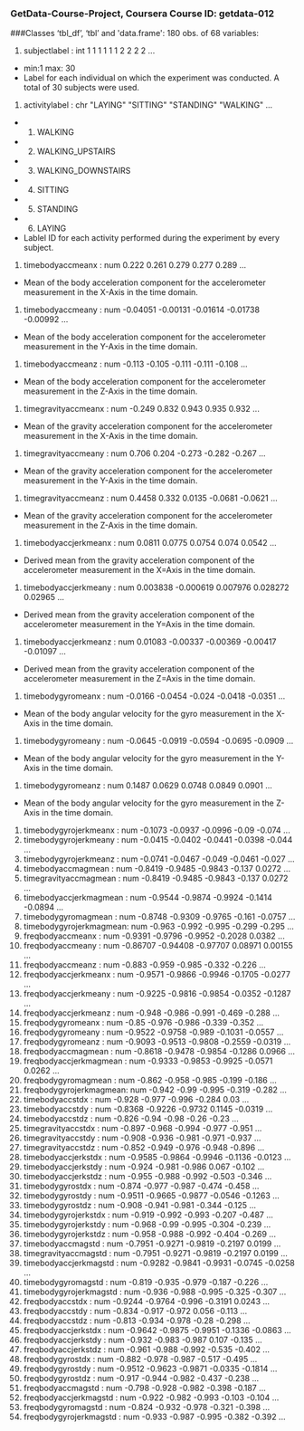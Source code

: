 ### GetData-Course-Project, Coursera Course ID: getdata-012
###Classes ‘tbl_df’, ‘tbl’ and 'data.frame':	180 obs. of  68 variables:
1. subjectlabel           : int  1 1 1 1 1 1 2 2 2 2 ...
  - min:1 max: 30
  - Label for each individual on which the experiment was conducted. A total of 30 subjects were used.
1. activitylabel          : chr  "LAYING" "SITTING" "STANDING" "WALKING" ...
  - 1. WALKING
  - 2. WALKING_UPSTAIRS
  - 3. WALKING_DOWNSTAIRS
  - 4. SITTING
  - 5. STANDING
  - 6. LAYING
  - Lablel ID for each activity performed during the experiment by every subject.
1. timebodyaccmeanx       : num  0.222 0.261 0.279 0.277 0.289 ...
  - Mean of the body acceleration component for the accelerometer measurement in the X-Axis in the time domain.
1. timebodyaccmeany       : num  -0.04051 -0.00131 -0.01614 -0.01738 -0.00992 ...
  - Mean of the body acceleration component for the accelerometer measurement in the Y-Axis in the time domain.
1. timebodyaccmeanz       : num  -0.113 -0.105 -0.111 -0.111 -0.108 ...
  - Mean of the body acceleration component for the accelerometer measurement in the Z-Axis in the time domain.
1. timegravityaccmeanx    : num  -0.249 0.832 0.943 0.935 0.932 ...
  - Mean of the gravity acceleration component for the accelerometer measurement in the X-Axis in the time domain.
1. timegravityaccmeany    : num  0.706 0.204 -0.273 -0.282 -0.267 ...
  - Mean of the gravity acceleration component for the accelerometer measurement in the Y-Axis in the time domain.
1. timegravityaccmeanz    : num  0.4458 0.332 0.0135 -0.0681 -0.0621 ...
  - Mean of the gravity acceleration component for the accelerometer measurement in the Z-Axis in the time domain.
1. timebodyaccjerkmeanx   : num  0.0811 0.0775 0.0754 0.074 0.0542 ...
  - Derived mean from the gravity acceleration component of the accelerometer measurement in the X=Axis in the time domain.
1. timebodyaccjerkmeany   : num  0.003838 -0.000619 0.007976 0.028272 0.02965 ...
  - Derived mean from the gravity acceleration component of the accelerometer measurement in the Y=Axis in the time domain.
1. timebodyaccjerkmeanz   : num  0.01083 -0.00337 -0.00369 -0.00417 -0.01097 ...
  - Derived mean from the gravity acceleration component of the accelerometer measurement in the Z=Axis in the time domain.
1. timebodygyromeanx      : num  -0.0166 -0.0454 -0.024 -0.0418 -0.0351 ...
  - Mean of the body angular velocity for the gyro measurement in the X-Axis in the time domain.
1. timebodygyromeany      : num  -0.0645 -0.0919 -0.0594 -0.0695 -0.0909 ...
  - Mean of the body angular velocity for the gyro measurement in the Y-Axis in the time domain.
1. timebodygyromeanz      : num  0.1487 0.0629 0.0748 0.0849 0.0901 ...
  - Mean of the body angular velocity for the gyro measurement in the Z-Axis in the time domain.
1. timebodygyrojerkmeanx  : num  -0.1073 -0.0937 -0.0996 -0.09 -0.074 ...
1. timebodygyrojerkmeany  : num  -0.0415 -0.0402 -0.0441 -0.0398 -0.044 ...
1. timebodygyrojerkmeanz  : num  -0.0741 -0.0467 -0.049 -0.0461 -0.027 ...
1. timebodyaccmagmean     : num  -0.8419 -0.9485 -0.9843 -0.137 0.0272 ...
1. timegravityaccmagmean  : num  -0.8419 -0.9485 -0.9843 -0.137 0.0272 ...
1. timebodyaccjerkmagmean : num  -0.9544 -0.9874 -0.9924 -0.1414 -0.0894 ...
1. timebodygyromagmean    : num  -0.8748 -0.9309 -0.9765 -0.161 -0.0757 ...
1. timebodygyrojerkmagmean: num  -0.963 -0.992 -0.995 -0.299 -0.295 ...
1. freqbodyaccmeanx       : num  -0.9391 -0.9796 -0.9952 -0.2028 0.0382 ...
1. freqbodyaccmeany       : num  -0.86707 -0.94408 -0.97707 0.08971 0.00155 ...
1. freqbodyaccmeanz       : num  -0.883 -0.959 -0.985 -0.332 -0.226 ...
1. freqbodyaccjerkmeanx   : num  -0.9571 -0.9866 -0.9946 -0.1705 -0.0277 ...
1. freqbodyaccjerkmeany   : num  -0.9225 -0.9816 -0.9854 -0.0352 -0.1287 ...
1. freqbodyaccjerkmeanz   : num  -0.948 -0.986 -0.991 -0.469 -0.288 ...
1. freqbodygyromeanx      : num  -0.85 -0.976 -0.986 -0.339 -0.352 ...
1. freqbodygyromeany      : num  -0.9522 -0.9758 -0.989 -0.1031 -0.0557 ...
1. freqbodygyromeanz      : num  -0.9093 -0.9513 -0.9808 -0.2559 -0.0319 ...
1. freqbodyaccmagmean     : num  -0.8618 -0.9478 -0.9854 -0.1286 0.0966 ...
1. freqbodyaccjerkmagmean : num  -0.9333 -0.9853 -0.9925 -0.0571 0.0262 ...
1. freqbodygyromagmean    : num  -0.862 -0.958 -0.985 -0.199 -0.186 ...
1. freqbodygyrojerkmagmean: num  -0.942 -0.99 -0.995 -0.319 -0.282 ...
1. timebodyaccstdx        : num  -0.928 -0.977 -0.996 -0.284 0.03 ...
1. timebodyaccstdy        : num  -0.8368 -0.9226 -0.9732 0.1145 -0.0319 ...
1. timebodyaccstdz        : num  -0.826 -0.94 -0.98 -0.26 -0.23 ...
1. timegravityaccstdx     : num  -0.897 -0.968 -0.994 -0.977 -0.951 ...
1. timegravityaccstdy     : num  -0.908 -0.936 -0.981 -0.971 -0.937 ...
1. timegravityaccstdz     : num  -0.852 -0.949 -0.976 -0.948 -0.896 ...
1. timebodyaccjerkstdx    : num  -0.9585 -0.9864 -0.9946 -0.1136 -0.0123 ...
1. timebodyaccjerkstdy    : num  -0.924 -0.981 -0.986 0.067 -0.102 ...
1. timebodyaccjerkstdz    : num  -0.955 -0.988 -0.992 -0.503 -0.346 ...
1. timebodygyrostdx       : num  -0.874 -0.977 -0.987 -0.474 -0.458 ...
1. timebodygyrostdy       : num  -0.9511 -0.9665 -0.9877 -0.0546 -0.1263 ...
1. timebodygyrostdz       : num  -0.908 -0.941 -0.981 -0.344 -0.125 ...
1. timebodygyrojerkstdx   : num  -0.919 -0.992 -0.993 -0.207 -0.487 ...
1. timebodygyrojerkstdy   : num  -0.968 -0.99 -0.995 -0.304 -0.239 ...
1. timebodygyrojerkstdz   : num  -0.958 -0.988 -0.992 -0.404 -0.269 ...
1. timebodyaccmagstd      : num  -0.7951 -0.9271 -0.9819 -0.2197 0.0199 ...
1. timegravityaccmagstd   : num  -0.7951 -0.9271 -0.9819 -0.2197 0.0199 ...
1. timebodyaccjerkmagstd  : num  -0.9282 -0.9841 -0.9931 -0.0745 -0.0258 ...
1. timebodygyromagstd     : num  -0.819 -0.935 -0.979 -0.187 -0.226 ...
1. timebodygyrojerkmagstd : num  -0.936 -0.988 -0.995 -0.325 -0.307 ...
1. freqbodyaccstdx        : num  -0.9244 -0.9764 -0.996 -0.3191 0.0243 ...
1. freqbodyaccstdy        : num  -0.834 -0.917 -0.972 0.056 -0.113 ...
1. freqbodyaccstdz        : num  -0.813 -0.934 -0.978 -0.28 -0.298 ...
1. freqbodyaccjerkstdx    : num  -0.9642 -0.9875 -0.9951 -0.1336 -0.0863 ...
1. freqbodyaccjerkstdy    : num  -0.932 -0.983 -0.987 0.107 -0.135 ...
1. freqbodyaccjerkstdz    : num  -0.961 -0.988 -0.992 -0.535 -0.402 ...
1. freqbodygyrostdx       : num  -0.882 -0.978 -0.987 -0.517 -0.495 ...
1. freqbodygyrostdy       : num  -0.9512 -0.9623 -0.9871 -0.0335 -0.1814 ...
1. freqbodygyrostdz       : num  -0.917 -0.944 -0.982 -0.437 -0.238 ...
1. freqbodyaccmagstd      : num  -0.798 -0.928 -0.982 -0.398 -0.187 ...
1. freqbodyaccjerkmagstd  : num  -0.922 -0.982 -0.993 -0.103 -0.104 ...
1. freqbodygyromagstd     : num  -0.824 -0.932 -0.978 -0.321 -0.398 ...
1. freqbodygyrojerkmagstd : num  -0.933 -0.987 -0.995 -0.382 -0.392 ...

